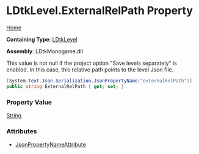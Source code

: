 # LDtkLevel\.ExternalRelPath Property

[Home](../../../README.md)

**Containing Type**: [LDtkLevel](../README.md)

**Assembly**: LDtkMonogame\.dll

  
This value is not null if the project option "Save levels separately" is enabled\. In
this case, this relative path points to the level Json file\.

```csharp
[System.Text.Json.Serialization.JsonPropertyName("externalRelPath")]
public string ExternalRelPath { get; set; }
```

### Property Value

[String](https://docs.microsoft.com/en-us/dotnet/api/system.string)

### Attributes

* [JsonPropertyNameAttribute](https://docs.microsoft.com/en-us/dotnet/api/system.text.json.serialization.jsonpropertynameattribute)

